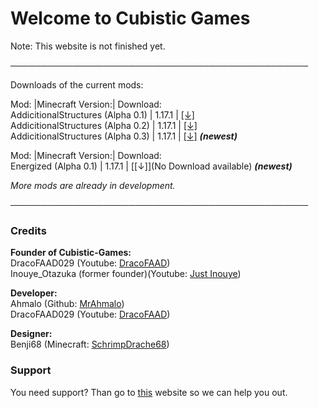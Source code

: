 # Welcome to Cubistic Games

Note: This website is not finished yet.

────────────────────────────────────────────────

Downloads of the current mods:

Mod:                               |Minecraft Version:| Download:  
AddicitionalStructures (Alpha 0.1) | 1.17.1 | [[↓]](https://dropbox.com/s/6id8finbs7ui2z3/AddictionalStructures%20Alpha%200.1.jar?dl=1)                     
AddicitionalStructures (Alpha 0.2) | 1.17.1 | [[↓]](https://www.dropbox.com/s/sybxu4rdgmqw9t8/AddictionalStructures%20Alpha%200.2.jar?dl=1)                    
AddicitionalStructures (Alpha 0.3) | 1.17.1 | [[↓]](https://www.dropbox.com/s/qfslrujyl182cpm/AddictionalStructures%20Alpha%200.3.jar?dl=1) **_(newest)_**
              
              
Mod:                               |Minecraft Version:| Download:  
Energized (Alpha 0.1) | 1.17.1 | [[↓]](No Download available) **_(newest)_**                    

_More mods are already in development._

────────────────────────────────────────────────
### Credits

**Founder of Cubistic-Games:**     
DracoFAAD029 (Youtube: [DracoFAAD](https://www.youtube.com/channel/UCPl_jUf-bF1GMNn3tdoH5gw))     
Inouye_Otazuka (former founder)(Youtube: [Just Inouye](https://www.youtube.com/channel/UCJmtRBU0EbKN5yxNx258pDA))  

**Developer:**   
Ahmalo (Github: [MrAhmalo](https://github.com/MrAhmalo))   
DracoFAAD029 (Youtube: [DracoFAAD](https://www.youtube.com/channel/UCPl_jUf-bF1GMNn3tdoH5gw))   

**Designer:**   
Benji68 (Minecraft: [SchrimpDrache68](https://de.namemc.com/profile/SchrimpDrache68.1))

### Support

You need support? Than go to [this](https://sneakytime.com/rr) website so we can help you out.
